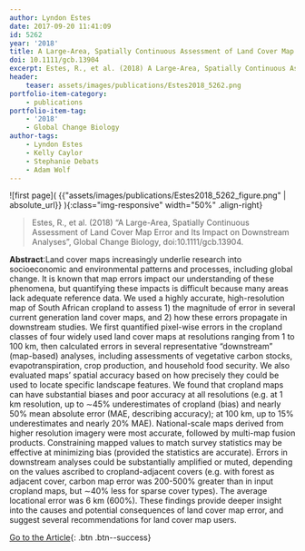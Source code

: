 ```yaml
---
author: Lyndon Estes
date: 2017-09-20 11:41:09
id: 5262
year: '2018'
title: A Large-Area, Spatially Continuous Assessment of Land Cover Map Error and Its Impact on Downstream Analyses
doi: 10.1111/gcb.13904
excerpt: Estes, R., et al. (2018) A Large-Area, Spatially Continuous Assessment of Land Cover Map Error and Its Impact on Downstream Analyses, Global Change Biology, doi:10.1111/gcb.13904
header:
    teaser: assets/images/publications/Estes2018_5262.png
portfolio-item-category:
    - publications
portfolio-item-tag:
    - '2018'
    - Global Change Biology
author-tags:
    - Lyndon Estes
    - Kelly Caylor
    - Stephanie Debats
    - Adam Wolf
---
```


![first page]( {{"assets/images/publications/Estes2018_5262_figure.png" | absolute_url}} ){:class="img-responsive" width="50%" .align-right}


> Estes, R., et al. (2018) “A Large-Area, Spatially Continuous Assessment of Land Cover Map Error and Its Impact on Downstream Analyses”, Global Change Biology, doi:10.1111/gcb.13904.


**Abstract**:Land cover maps increasingly underlie research into socioeconomic and environmental patterns and processes, including global change. It is known that map errors impact our understanding of these phenomena, but quantifying these impacts is difficult because many areas lack adequate reference data. We used a highly accurate, high-resolution map of South African cropland to assess 1) the magnitude of error in several current generation land cover maps, and 2) how these errors propagate in downstream studies. We first quantified pixel-wise errors in the cropland classes of four widely used land cover maps at resolutions ranging from 1 to 100 km, then calculated errors in several representative “downstream” (map-based) analyses, including assessments of vegetative carbon stocks, evapotranspiration, crop production, and household food security. We also evaluated maps’ spatial accuracy based on how precisely they could be used to locate specific landscape features. We found that cropland maps can have substantial biases and poor accuracy at all resolutions (e.g. at 1 km resolution, up to ∼45% underestimates of cropland (bias) and nearly 50% mean absolute error (MAE, describing accuracy); at 100 km, up to 15% underestimates and nearly 20% MAE). National-scale maps derived from higher resolution imagery were most accurate, followed by multi-map fusion products. Constraining mapped values to match survey statistics may be effective at minimizing bias (provided the statistics are accurate). Errors in downstream analyses could be substantially amplified or muted, depending on the values ascribed to cropland-adjacent covers (e.g. with forest as adjacent cover, carbon map error was 200-500% greater than in input cropland maps, but ∼40% less for sparse cover types). The average locational error was 6 km (600%). These findings provide deeper insight into the causes and potential consequences of land cover map error, and suggest several recommendations for land cover map users.


[Go to the Article](http://onlinelibrary.wiley.com/doi/10.1111/gcb.13904/full){: .btn .btn--success}